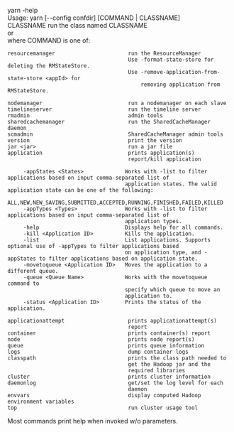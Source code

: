yarn -help   
  Usage: yarn [--config confdir] [COMMAND | CLASSNAME]   
    CLASSNAME                             run the class named CLASSNAME   
   or   
    where COMMAND is one of:   
    
    resourcemanager                       run the ResourceManager   
                                          Use -format-state-store for deleting the RMStateStore.   
                                          Use -remove-application-from-state-store <appId> for   
                                              removing application from RMStateStore.   
  
    nodemanager                           run a nodemanager on each slave   
    timelineserver                        run the timeline server   
    rmadmin                               admin tools   
    sharedcachemanager                    run the SharedCacheManager daemon   
    scmadmin                              SharedCacheManager admin tools   
    version                               print the version   
    jar <jar>                             run a jar file   
    application                           prints application(s)   
                                          report/kill application   

         -appStates <States>             Works with -list to filter applications based on input comma-separated list of   
                                         application states. The valid application state can be one of the following:   
                                         ALL,NEW,NEW_SAVING,SUBMITTED,ACCEPTED,RUNNING,FINISHED,FAILED,KILLED   
         -appTypes <Types>               Works with -list to filter applications based on input comma-separated list of   
                                         application types.   
         -help                           Displays help for all commands.   
         -kill <Application ID>          Kills the application.   
         -list                           List applications. Supports optional use of -appTypes to filter applications based   
                                         on application type, and -appStates to filter applications based on application state.   
         -movetoqueue <Application ID>   Moves the application to a different queue.   
         -queue <Queue Name>             Works with the movetoqueue command to
                                         specify which queue to move an
                                         application to.
         -status <Application ID>        Prints the status of the application.
   
    applicationattempt                    prints applicationattempt(s)   
                                          report   
    container                             prints container(s) report   
    node                                  prints node report(s)   
    queue                                 prints queue information   
    logs                                  dump container logs   
    classpath                             prints the class path needed to   
                                          get the Hadoop jar and the   
                                          required libraries   
    cluster                               prints cluster information   
    daemonlog                             get/set the log level for each   
                                          daemon   
    envvars                               display computed Hadoop environment variables   
    top                                   run cluster usage tool   

  Most commands print help when invoked w/o parameters.
